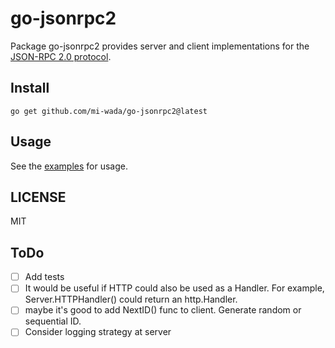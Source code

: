 # go-jsonrpc2

Package go-jsonrpc2 provides server and client implementations for the [JSON-RPC 2.0 protocol](https://www.jsonrpc.org/specification).

## Install

```shell
go get github.com/mi-wada/go-jsonrpc2@latest
```

## Usage

See the [examples](https://github.com/mi-wada/go-jsonrpc2/tree/main/examples) for usage.

## LICENSE

MIT

## ToDo

- [ ] Add tests
- [ ] It would be useful if HTTP could also be used as a Handler. For example, Server.HTTPHandler() could return an http.Handler.
- [ ] maybe it's good to add NextID() func to client. Generate random or sequential ID.
- [ ] Consider logging strategy at server
